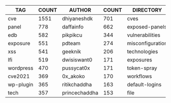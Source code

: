 |    TAG    | COUNT |    AUTHOR     | COUNT |    DIRECTORY     | COUNT | SEVERITY | COUNT |  TYPE   | COUNT |
|-----------|-------|---------------|-------|------------------|-------|----------|-------|---------|-------|
| cve       |  1551 | dhiyaneshdk   |   701 | cves             |  1528 | info     |  1666 | http    |  4323 |
| panel     |   778 | daffainfo     |   662 | exposed-panels   |   780 | high     |  1152 | file    |    78 |
| edb       |   582 | pikpikcu      |   344 | vulnerabilities  |   519 | medium   |   835 | network |    77 |
| exposure  |   551 | pdteam        |   274 | misconfiguration |   361 | critical |   552 | dns     |    17 |
| xss       |   541 | geeknik       |   206 | technologies     |   319 | low      |   281 |         |       |
| lfi       |   519 | dwisiswant0   |   171 | exposures        |   308 | unknown  |    25 |         |       |
| wordpress |   470 | pussycat0x    |   171 | token-spray      |   236 |          |       |         |       |
| cve2021   |   369 | 0x_akoko      |   170 | workflows        |   190 |          |       |         |       |
| wp-plugin |   365 | ritikchaddha  |   163 | default-logins   |   116 |          |       |         |       |
| tech      |   357 | princechaddha |   153 | file             |    78 |          |       |         |       |
